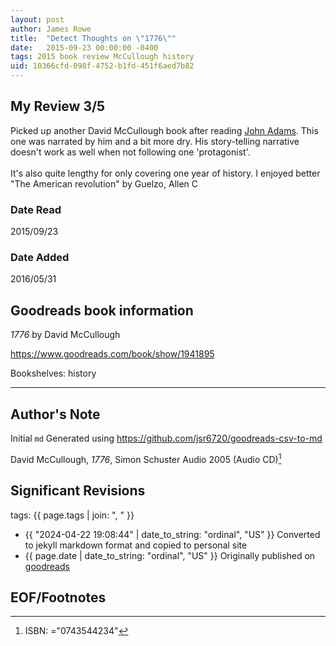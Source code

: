 ```yaml
---
layout: post
author: James Rowe
title:  "Detect Thoughts on \"1776\""
date:   2015-09-23 00:00:00 -0400
tags: 2015 book review McCullough history
uid: 10366cfd-098f-4752-b1fd-451f6aed7b82
---
```




## My Review 3/5

Picked up another David McCullough book after reading [John Adams](https://www.goodreads.com/book/show/2203). This one was narrated by him and a bit more dry. His story-telling narrative doesn't work as well when not following one 'protagonist'.<br/><br/>It's also quite lengthy for only covering one year of history. I enjoyed better "The American revolution" by Guelzo, Allen C

### Date Read
2015/09/23

### Date Added
2016/05/31

## Goodreads book information

*1776* by David McCullough

https://www.goodreads.com/book/show/1941895

Bookshelves: history

---

## Author's Note

Initial `md` Generated using https://github.com/jsr6720/goodreads-csv-to-md

David McCullough, *1776*,  Simon  Schuster Audio 2005 (Audio CD)[^1]

## Significant Revisions

tags: {{ page.tags | join: ", " }} <!-- todo move this somewhere -->

- {{ "2024-04-22 19:08:44" | date_to_string: "ordinal", "US" }} Converted to jekyll markdown format and copied to personal site
- {{ page.date | date_to_string: "ordinal", "US" }} Originally published on [goodreads](https://www.goodreads.com)

## EOF/Footnotes

[^1]: ISBN: ="0743544234"
